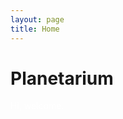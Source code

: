 ```yaml
---
layout: page
title: Home
---
```

# Planetarium
<style>
body {
  background-image: url("image1.jpg")
}
</style>
<span style="color:white;">Hi, welcome.</span>

